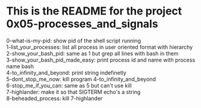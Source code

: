 # This is the README for the project 0x05-processes_and_signals     
0-what-is-my-pid: show pid of the shell script running      
1-list_your_processes: list all process in user oriented format with hierarchy     
2-show_your_bash_pid: same as 1 but grep all lines with bash in them       
3-show_your_bash_pid_made_easy: print process id and name with process name bash      
4-to_infinity_and_beyond: print string indefinetly       
5-dont_stop_me_now: kill program 4-to_infinity_and_beyond     
6-stop_me_if_you_can: same as 5 but can't use kill      
7-highlander: make it so that SIGTERM echo's a string     
8-beheaded_process: kill 7-highlander      
